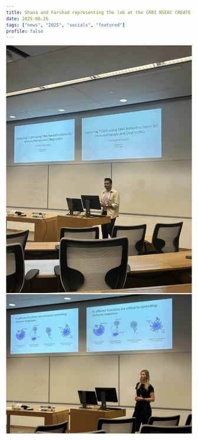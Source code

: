 ```yaml
---
title: Shana and Farshad representing the lab at the CRBI NSERC CREATE Conference
date: 2025-06-26
tags: ["news", "2025", "socials", "featured"]
profile: false
---
```


![screen reader text](IMG_4776.jpg)
![screen reader text](IMG_8554.jpg)
